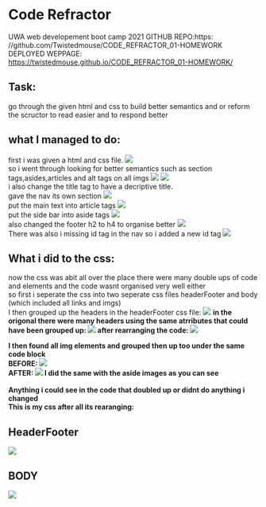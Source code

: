 # Code Refractor
UWA web developement boot camp 2021
GITHUB REPO:https: //github.com/Twistedmouse/CODE_REFRACTOR_01-HOMEWORK <br>
DEPLOYED WEPPAGE: https://twistedmouse.github.io/CODE_REFRACTOR_01-HOMEWORK/ <br>

## Task:
go through the given html and css to build better semantics and or reform the scructor to read easier and to respond better

## what I managed to do:
first i was given a html and css file. 
![](./assets/screenshots/origonal_code.jpg)
<br>
so i went through looking for better semantics such as section tags,asides,articles and alt tags on all imgs
![](assets\screenshots\semantics1.jpg)
![](assets\screenshots\semantics2.jpg)
<br>
i also change the title tag to have a decriptive title. 
<br>
gave the nav its own section
![](assets\screenshots\navsection.jpg)
<br>
put the main text into article tags
![](assets\screenshots\article.jpg)
<br>
put the side bar into aside tags
![](assets\screenshots\aside.jpg)
<br>
also changed the footer h2 to h4 to organise better
![](assets\screenshots\h4.jpg)
<br>
There was also i missing id tag in the nav so i added a new id tag
![](assets\screenshots\newid.jpg)

## What i did to the css:
now the css was abit all over the place there were many double ups of code and elements and the code wasnt organised very well either<br>
so first i seperate the css into two seperate css files headerFooter and body (which included all links and imgs)
<br>
I then grouped up the headers in the headerFooter css file:
![](assets\screenshots\headers.jpg)
<b>
in the origonal there were many headers using the same atrributes that could have been grouped up:
![](assets\screenshots\h3.jpg)
after rearranging the code: 
![](assets\screenshots\h1h2h3.jpg)
<br>

I then found all img elements and grouped then up too under the same code block <BR>
BEFORE:
![](assets\screenshots\before.jpg)<br>
AFTER:
![](assets\screenshots\after.jpg)
I did the same with the aside images as you can see <br>
<br>
Anything i could see in the code that doubled up or didnt do anything i changed
<br>
This is my css after all its rearanging: 
## HeaderFooter
![](assets\screenshots\headerFooter.jpg)
## BODY
![](assets\screenshots\body.jpg)